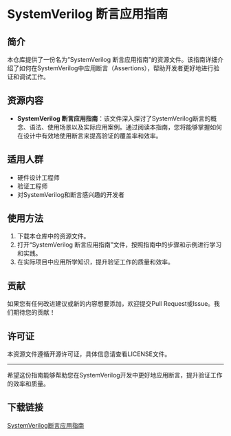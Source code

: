 # SystemVerilog 断言应用指南

## 简介
本仓库提供了一份名为“SystemVerilog 断言应用指南”的资源文件。该指南详细介绍了如何在SystemVerilog中应用断言（Assertions），帮助开发者更好地进行验证和调试工作。

## 资源内容
- **SystemVerilog 断言应用指南**：该文件深入探讨了SystemVerilog断言的概念、语法、使用场景以及实际应用案例。通过阅读本指南，您将能够掌握如何在设计中有效地使用断言来提高验证的覆盖率和效率。

## 适用人群
- 硬件设计工程师
- 验证工程师
- 对SystemVerilog和断言感兴趣的开发者

## 使用方法
1. 下载本仓库中的资源文件。
2. 打开“SystemVerilog 断言应用指南”文件，按照指南中的步骤和示例进行学习和实践。
3. 在实际项目中应用所学知识，提升验证工作的质量和效率。

## 贡献
如果您有任何改进建议或新的内容想要添加，欢迎提交Pull Request或Issue。我们期待您的贡献！

## 许可证
本资源文件遵循开源许可证，具体信息请查看LICENSE文件。

---
希望这份指南能够帮助您在SystemVerilog开发中更好地应用断言，提升验证工作的效率和质量。

## 下载链接

[SystemVerilog断言应用指南](https://pan.quark.cn/s/162f473ba03c)